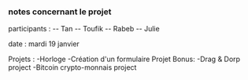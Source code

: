 ### notes concernant le projet

participants : 
-- Tan
-- Toufik
-- Rabeb
-- Julie

date : mardi 19 janvier

Projets :
    -Horloge
    -Création d'un formulaire
Projet Bonus: 
    -Drag & Dorp project
    -Bitcoin crypto-monnais project